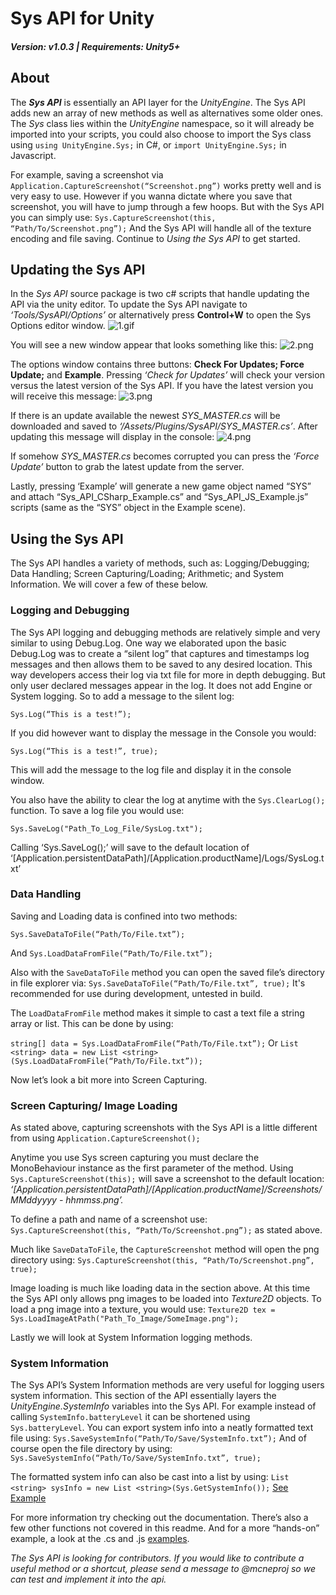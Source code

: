 # Sys API for Unity
##### Version: v1.0.3 | Requirements: Unity5+

## About
The **_Sys API_** is essentially an API layer for the _UnityEngine_. The Sys API adds new an array of new methods as well as alternatives some older ones. The _Sys_ class lies within the _UnityEngine_ namespace, so it will already be imported into your scripts, you could also choose to import the Sys class using `using UnityEngine.Sys;` in C#, or `import UnityEngine.Sys;` in Javascript.

For example, saving a screenshot via `Application.CaptureScreenshot(“Screenshot.png”)` works pretty well and is very easy to use. However if you wanna dictate where you save that screenshot, you will have to jump through a few hoops.
But with the Sys API you can simply use:
```Sys.CaptureScreenshot(this, “Path/To/Screenshot.png”);```
And the Sys API will handle all of the texture encoding and file saving. Continue to _Using the Sys API_ to get started.

## Updating the Sys API
In the _Sys API_ source package is two c# scripts that handle updating the API via the unity editor.
To update the Sys API navigate to _‘Tools/SysAPI/Options’_ or alternatively press __Control+W__ to open the Sys Options editor window.
![1.gif](/Documentation/Images/1.gif)

You will see a new window appear that looks something like this:
![2.png](/Documentation/Images/2.png)

The options window contains three buttons: __Check For Updates; Force Update;__ and __Example__. Pressing _‘Check for Updates’_ will check your version versus the latest version of the Sys API. If you have the latest version you will receive this message:
![3.png](/Documentation/Images/3.png)

If there is an update available the newest _SYS_MASTER.cs_ will be downloaded and saved to _‘/Assets/Plugins/SysAPI/SYS_MASTER.cs’_. After updating this message will display in the console:
![4.png](/Documentation/Images/4.png)

If somehow _SYS_MASTER.cs_ becomes corrupted you can press the _‘Force Update’_ button to grab the latest update from the server.

Lastly, pressing ‘Example’ will generate a new game object named “SYS” and attach “Sys_API_CSharp_Example.cs” and “Sys_API_JS_Example.js” scripts (same as the “SYS” object in the Example scene).
## Using the Sys API
The Sys API handles a variety of methods, such as: Logging/Debugging; Data Handling; Screen Capturing/Loading; Arithmetic; and System Information. We will cover a few of these below.
### Logging and Debugging
The Sys API logging and debugging methods are relatively simple and very similar to using Debug.Log. One way we elaborated upon the basic Debug.Log was to create a “silent log” that captures and timestamps log messages and then allows them to be saved to any desired location. This way developers access their log via txt file for more in depth debugging. But only user declared messages appear in the log. It does not add Engine or System logging.
So to add a message to the silent log:

```Sys.Log(“This is a test!”);```

If you did however want to display the message in the Console you would:

```Sys.Log(“This is a test!”, true);```

This will add the message to the log file and display it in the console window.

You also have the ability to clear the log at anytime with the `Sys.ClearLog();` function.
To save a log file you would use:

```Sys.SaveLog("Path_To_Log_File/SysLog.txt");```

Calling ‘Sys.SaveLog();’ will save to the default location of ‘[Application.persistentDataPath]/[Application.productName]/Logs/SysLog.txt’

### Data Handling 

Saving and Loading data is confined into two methods:

```Sys.SaveDataToFile(“Path/To/File.txt”);```

And ```Sys.LoadDataFromFile(“Path/To/File.txt”);```

Also with the `SaveDataToFile` method you can open the saved file’s directory in file explorer via:
```Sys.SaveDataToFile(“Path/To/File.txt”, true);```
It's recommended for use during development, untested in build.

The `LoadDataFromFile` method makes it simple to cast a text file a string array or list. This can be done by using:

```string[] data = Sys.LoadDataFromFile(“Path/To/File.txt”);```
Or
```List <string> data = new List <string>(Sys.LoadDataFromFile(“Path/To/File.txt”));```

Now let’s look a bit more into Screen Capturing.

### Screen Capturing/ Image Loading
As stated above, capturing screenshots with the Sys API is a little different from using ```Application.CaptureScreenshot();```

Anytime you use Sys screen capturing you must declare the MonoBehaviour instance as the first parameter of the method. 
Using `Sys.CaptureScreenshot(this);` will save a screenshot to the default location: _‘[Application.persistentDataPath]/[Application.productName]/Screenshots/MMddyyyy - hhmmss.png’._

To define a path and name of a screenshot use: `Sys.CaptureScreenshot(this, “Path/To/Screenshot.png”);` as stated above.

Much like `SaveDataToFile`, the `CaptureScreenshot` method will open the png directory using:
```Sys.CaptureScreenshot(this, “Path/To/Screenshot.png”, true);``` 

Image loading is much like loading data in the section above. At this time the Sys API only allows png images to be loaded into _Texture2D_ objects. To load a png image into a texture, you would use:
```Texture2D tex = Sys.LoadImageAtPath("Path_To_Image/SomeImage.png");```

Lastly we will look at System Information logging methods.

### System Information
The Sys API’s System Information methods are very useful for logging users system information. This section of the API essentially layers the _UnityEngine.SystemInfo_ variables into the Sys API. For example instead of calling `SystemInfo.batteryLevel` it can be shortened using `Sys.batteryLevel`. 
You can export system info into a neatly formatted text file using:
```Sys.SaveSystemInfo(“Path/To/Save/SystemInfo.txt”);```
And of course open the file directory by using:
```Sys.SaveSystemInfo(“Path/To/Save/SystemInfo.txt”, true);```

The formatted system info can also be cast into a list by using:
```List <string> sysInfo = new List <string>(Sys.GetSystemInfo());```
[See Example]([Documentation/Images/5.png)



For more information try checking out the documentation. There’s also a few other functions not covered in this readme. And for a more “hands-on” example, a look at the .cs and .js [examples]([Source/Assets/Sys_API/Examples).

_The Sys API is looking for contributors. If you would like to contribute a useful method or a shortcut, please send a message to @mcneproj so we can test and implement it into the api._
